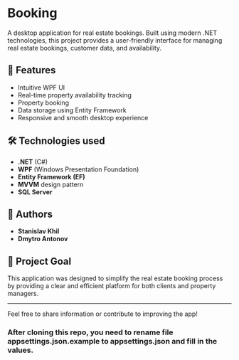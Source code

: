 ﻿# Booking

A desktop application for real estate bookings. Built using modern .NET technologies, this project provides a user-friendly interface for managing real estate bookings, customer data, and availability.

## 🚀 Features

- Intuitive WPF UI
- Real-time property availability tracking
- Property booking
- Data storage using Entity Framework
- Responsive and smooth desktop experience

## 🛠️ Technologies used

- **.NET** (C#)
- **WPF** (Windows Presentation Foundation)
- **Entity Framework (EF)**
- **MVVM** design pattern
- **SQL Server**

## 👥 Authors

- **Stanislav Khil**
- **Dmytro Antonov**

## 📌 Project Goal

This application was designed to simplify the real estate booking process by providing a clear and efficient platform for both clients and property managers.

---

Feel free to share information or contribute to improving the app!

### After cloning this repo, you need to rename file appsettings.json.example to appsettings.json and fill in the values.
